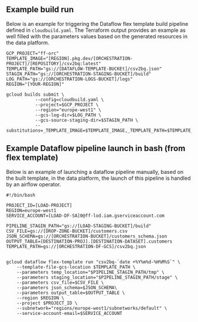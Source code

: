 ## Example build run

Below is an example for triggering the Dataflow flex template build pipeline defined in `cloudbuild.yaml`. The Terraform output provides an example as well filled with the parameters values based on the generated resources in the data platform.

```
GCP_PROJECT="ff-orc"
TEMPLATE_IMAGE="[REGION].pkg.dev/[ORCHESTRATION-PROJECT]/[REPOSITORY]/csv2bq:latest"
TEMPLATE_PATH="gs://[DATAFLOW-TEMPLATE-BUCKEt]/csv2bq.json"
STAGIN_PATH="gs://[ORCHESTRATION-STAGING-BUCKET]/build"
LOG_PATH="gs://[ORCHESTRATION-LOGS-BUCKET]/logs"
REGION="[YOUR-REGION]"

gcloud builds submit \
           --config=cloudbuild.yaml \
           --project=$GCP_PROJECT \
           --region="europe-west1" \
           --gcs-log-dir=$LOG_PATH \
           --gcs-source-staging-dir=$STAGIN_PATH \
           --substitutions=_TEMPLATE_IMAGE=$TEMPLATE_IMAGE,_TEMPLATE_PATH=$TEMPLATE_PATH,_DOCKER_DIR="."
```

## Example Dataflow pipeline launch in bash (from flex template)

Below is an example of launching a dataflow pipeline manually, based on the built template, in the data platform, the launch of this pipeline is handled by an airflow operator.

```
#!/bin/bash

PROJECT_ID=[LOAD-PROJECT]
REGION=europe-west1
SERVICE_ACCOUNT=[LOAD-DF-SA]0@ff-lod.iam.gserviceaccount.com

PIPELINE_STAGIN_PATH="gs://[LOAD-STAGING-BUCKET]/build"
CSV_FILE=gs://[DROP-ZONE-BUCKET]/customers.csv
JSON_SCHEMA=gs://[ORCHESTRATION-BUCKET]/customers_schema.json
OUTPUT_TABLE=[DESTINATION-PROJ].[DESTINATION-DATASET].customers
TEMPLATE_PATH=gs://[ORCHESTRATION-DF-GCS]/csv2bq.json


gcloud dataflow flex-template run "csv2bq-`date +%Y%m%d-%H%M%S`" \
    --template-file-gcs-location $TEMPLATE_PATH \
    --parameters temp_location="$PIPELINE_STAGIN_PATH/tmp" \
    --parameters staging_location="$PIPELINE_STAGIN_PATH/stage" \
    --parameters csv_file=$CSV_FILE \
    --parameters json_schema=$JSON_SCHEMA\
    --parameters output_table=$OUTPUT_TABLE \
    --region $REGION \
    --project $PROJECT_ID \
    --subnetwork="regions/europe-west1/subnetworks/default" \
    --service-account-email=$SERVICE_ACCOUNT
```
